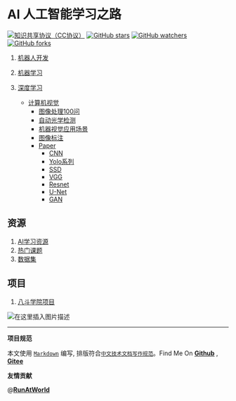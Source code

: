 # AI 人工智能学习之路

[![知识共享协议（CC协议）](https://img.shields.io/badge/License-Creative%20Commons-DC3D24.svg)](https://creativecommons.org/licenses/by-nc-sa/4.0/deed.zh)
[![GitHub stars](https://img.shields.io/github/stars/hbulpf/aipath.svg?label=Stars)](https://github.com/hbulpf/aipath)
[![GitHub watchers](https://img.shields.io/github/watchers/hbulpf/aipath.svg?label=Watchers)](https://github.com/hbulpf/aipath/watchers)
[![GitHub forks](https://img.shields.io/github/forks/hbulpf/aipath.svg?label=Forks)](https://github.com/hbulpf/aipath/fork)

1. [机器人开发](robot/README.md)

2. [机器学习](./ml/)
   
3. [深度学习](./dl/)
     - [计算机视觉](cv/README.md)
       - [图像处理100问](cv/图像处理100问.md)
       - [自动光学检测](cv/aoi.md)
       - [机器视觉应用场景](cv/机器视觉应用场景.md)
       - [图像标注](cv/图像标注.md)
       - [Paper](cv/paper/README.md)
          - [CNN](cv/paper/cnn.md)
          - [Yolo系列](cv/paper/yolox.md)
          - [SSD](cv/paper/ssd.md)
          - [VGG](cv/paper/vgg.md)
          - [Resnet](cv/paper/resnet.md)
          - [U-Net](cv/paper/unet.md)
          - [GAN](cv/paper/gan.md)

## 资源

1. [AI学习资源](./ai_source.md)
2. [热门课题](./hot/README.md)
3. [数据集](./datasets/README.md)


## 项目

1. [八斗学院项目](./project/八斗学院.md)

![在这里插入图片描述](https://img-blog.csdnimg.cn/20200404200312425.png?x-oss-process=image/watermark,type_ZmFuZ3poZW5naGVpdGk,shadow_10,text_aHR0cHM6Ly9ibG9nLmNzZG4ubmV0L2RoYWl1ZGE=,size_16,color_FFFFFF,t_70#pic_center)


----------------------------------------

**项目规范**

本文使用 [`Markdown`](https://www.markdownguide.org/basic-syntax) 编写, 排版符合[`中文技术文档写作规范`](https://github.com/hbulpf/document-style-guide)。Find Me On [**Github**](https://github.com/hbulpf/aipath) , [**Gitee**](https://gitee.com/hecloudAi/aipath)

**友情贡献**

@[**RunAtWorld**](http://www.github.com/RunAtWorld)  &nbsp;  

